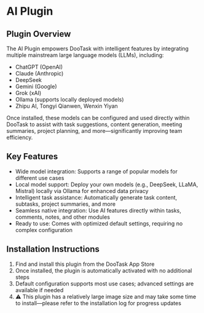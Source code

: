 # AI Plugin

## Plugin Overview

The AI Plugin empowers DooTask with intelligent features by integrating multiple mainstream large language models (LLMs), including:

* ChatGPT (OpenAI)
* Claude (Anthropic)
* DeepSeek
* Gemini (Google)
* Grok (xAI)
* Ollama (supports locally deployed models)
* Zhipu AI, Tongyi Qianwen, Wenxin Yiyan

Once installed, these models can be configured and used directly within DooTask to assist with task suggestions, content generation, meeting summaries, project planning, and more—significantly improving team efficiency.

## Key Features

* Wide model integration: Supports a range of popular models for different use cases
* Local model support: Deploy your own models (e.g., DeepSeek, LLaMA, Mistral) locally via Ollama for enhanced data privacy
* Intelligent task assistance: Automatically generate task content, subtasks, project summaries, and more
* Seamless native integration: Use AI features directly within tasks, comments, notes, and other modules
* Ready to use: Comes with optimized default settings, requiring no complex configuration

## Installation Instructions

1. Find and install this plugin from the DooTask App Store
2. Once installed, the plugin is automatically activated with no additional steps
3. Default configuration supports most use cases; advanced settings are available if needed
4. ⚠️ This plugin has a relatively large image size and may take some time to install—please refer to the installation log for progress updates